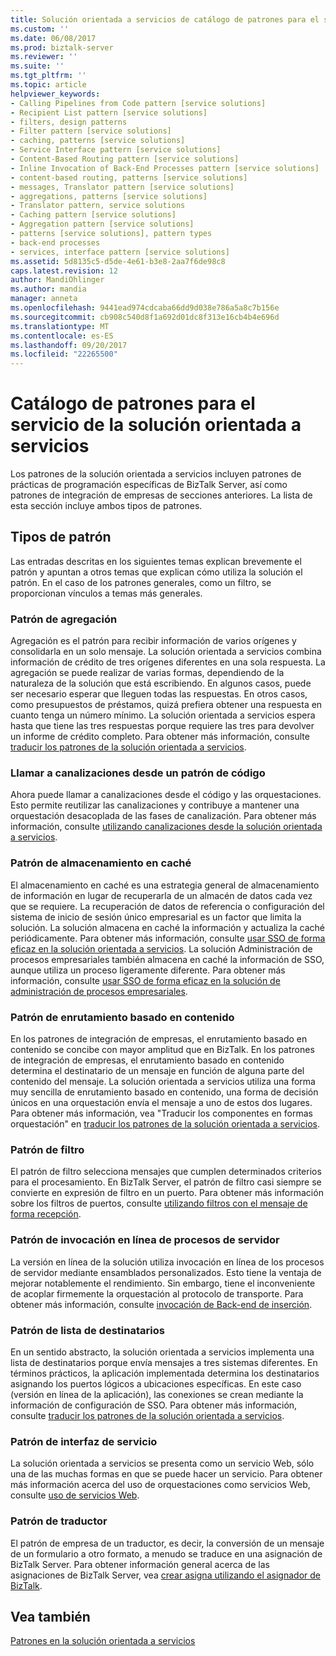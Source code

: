 ```yaml
---
title: Solución orientada a servicios de catálogo de patrones para el servicio | Documentos de Microsoft
ms.custom: ''
ms.date: 06/08/2017
ms.prod: biztalk-server
ms.reviewer: ''
ms.suite: ''
ms.tgt_pltfrm: ''
ms.topic: article
helpviewer_keywords:
- Calling Pipelines from Code pattern [service solutions]
- Recipient List pattern [service solutions]
- filters, design patterns
- Filter pattern [service solutions]
- caching, patterns [service solutions]
- Service Interface pattern [service solutions]
- Content-Based Routing pattern [service solutions]
- Inline Invocation of Back-End Processes pattern [service solutions]
- content-based routing, patterns [service solutions]
- messages, Translator pattern [service solutions]
- aggregations, patterns [service solutions]
- Translator pattern, service solutions
- Caching pattern [service solutions]
- Aggregation pattern [service solutions]
- patterns [service solutions], pattern types
- back-end processes
- services, interface pattern [service solutions]
ms.assetid: 5d8135c5-d5de-4e61-b3e8-2aa7f6de98c8
caps.latest.revision: 12
author: MandiOhlinger
ms.author: mandia
manager: anneta
ms.openlocfilehash: 9441ead974cdcaba66dd9d038e786a5a8c7b156e
ms.sourcegitcommit: cb908c540d8f1a692d01dc8f313e16cb4b4e696d
ms.translationtype: MT
ms.contentlocale: es-ES
ms.lasthandoff: 09/20/2017
ms.locfileid: "22265500"
---
```

# <a name="pattern-catalog-for-the-service-oriented-solution"></a>Catálogo de patrones para el servicio de la solución orientada a servicios
Los patrones de la solución orientada a servicios incluyen patrones de prácticas de programación específicas de BizTalk Server, así como patrones de integración de empresas de secciones anteriores. La lista de esta sección incluye ambos tipos de patrones.  
  
## <a name="pattern-types"></a>Tipos de patrón  
 Las entradas descritas en los siguientes temas explican brevemente el patrón y apuntan a otros temas que explican cómo utiliza la solución el patrón. En el caso de los patrones generales, como un filtro, se proporcionan vínculos a temas más generales.  
  
### <a name="aggregation-pattern"></a>Patrón de agregación  
 Agregación es el patrón para recibir información de varios orígenes y consolidarla en un solo mensaje. La solución orientada a servicios combina información de crédito de tres orígenes diferentes en una sola respuesta. La agregación se puede realizar de varias formas, dependiendo de la naturaleza de la solución que está escribiendo. En algunos casos, puede ser necesario esperar que lleguen todas las respuestas. En otros casos, como presupuestos de préstamos, quizá prefiera obtener una respuesta en cuanto tenga un número mínimo. La solución orientada a servicios espera hasta que tiene las tres respuestas porque requiere las tres para devolver un informe de crédito completo. Para obtener más información, consulte [traducir los patrones de la solución orientada a servicios](../core/translating-the-patterns-of-the-service-oriented-solution.md).  
  
### <a name="calling-pipelines-from-code-pattern"></a>Llamar a canalizaciones desde un patrón de código  
 Ahora puede llamar a canalizaciones desde el código y las orquestaciones. Esto permite reutilizar las canalizaciones y contribuye a mantener una orquestación desacoplada de las fases de canalización. Para obtener más información, consulte [utilizando canalizaciones desde la solución orientada a servicios](../core/using-pipelines-from-the-service-oriented-solution.md).  
  
### <a name="caching-pattern"></a>Patrón de almacenamiento en caché  
 El almacenamiento en caché es una estrategia general de almacenamiento de información en lugar de recuperarla de un almacén de datos cada vez que se requiere. La recuperación de datos de referencia o configuración del sistema de inicio de sesión único empresarial es un factor que limita la solución. La solución almacena en caché la información y actualiza la caché periódicamente. Para obtener más información, consulte [usar SSO de forma eficaz en la solución orientada a servicios](../core/using-sso-efficiently-in-the-service-oriented-solution.md). La solución Administración de procesos empresariales también almacena en caché la información de SSO, aunque utiliza un proceso ligeramente diferente. Para obtener más información, consulte [usar SSO de forma eficaz en la solución de administración de procesos empresariales](../core/using-sso-efficiently-in-the-business-process-management-solution.md).  
  
### <a name="content-based-routing-pattern"></a>Patrón de enrutamiento basado en contenido  
 En los patrones de integración de empresas, el enrutamiento basado en contenido se concibe con mayor amplitud que en BizTalk. En los patrones de integración de empresas, el enrutamiento basado en contenido determina el destinatario de un mensaje en función de alguna parte del contenido del mensaje. La solución orientada a servicios utiliza una forma muy sencilla de enrutamiento basado en contenido, una forma de decisión únicos en una orquestación envía el mensaje a uno de estos dos lugares. Para obtener más información, vea "Traducir los componentes en formas orquestación" en [traducir los patrones de la solución orientada a servicios](../core/translating-the-patterns-of-the-service-oriented-solution.md).  
  
### <a name="filter-pattern"></a>Patrón de filtro  
 El patrón de filtro selecciona mensajes que cumplen determinados criterios para el procesamiento. En BizTalk Server, el patrón de filtro casi siempre se convierte en expresión de filtro en un puerto. Para obtener más información sobre los filtros de puertos, consulte [utilizando filtros con el mensaje de forma recepción](../core/using-filters-with-the-receive-message-shape.md).  
  
### <a name="inline-invocation-of-back-end-processes-pattern"></a>Patrón de invocación en línea de procesos de servidor  
 La versión en línea de la solución utiliza invocación en línea de los procesos de servidor mediante ensamblados personalizados. Esto tiene la ventaja de mejorar notablemente el rendimiento. Sin embargo, tiene el inconveniente de acoplar firmemente la orquestación al protocolo de transporte. Para obtener más información, consulte [invocación de Back-end de inserción](../core/inlining-back-end-invocation.md).  
  
### <a name="recipient-list-pattern"></a>Patrón de lista de destinatarios  
 En un sentido abstracto, la solución orientada a servicios implementa una lista de destinatarios porque envía mensajes a tres sistemas diferentes. En términos prácticos, la aplicación implementada determina los destinatarios asignando los puertos lógicos a ubicaciones específicas. En este caso (versión en línea de la aplicación), las conexiones se crean mediante la información de configuración de SSO. Para obtener más información, consulte [traducir los patrones de la solución orientada a servicios](../core/translating-the-patterns-of-the-service-oriented-solution.md).  
  
### <a name="service-interface-pattern"></a>Patrón de interfaz de servicio  
 La solución orientada a servicios se presenta como un servicio Web, sólo una de las muchas formas en que se puede hacer un servicio. Para obtener más información acerca del uso de orquestaciones como servicios Web, consulte [uso de servicios Web](../core/using-web-services.md).  
  
### <a name="translator-pattern"></a>Patrón de traductor  
 El patrón de empresa de un traductor, es decir, la conversión de un mensaje de un formulario a otro formato, a menudo se traduce en una asignación de BizTalk Server. Para obtener información general acerca de las asignaciones de BizTalk Server, vea [crear asigna utilizando el asignador de BizTalk](../core/creating-maps-using-biztalk-mapper.md).  
  
## <a name="see-also"></a>Vea también  
 [Patrones en la solución orientada a servicios](../core/patterns-in-the-service-oriented-solution.md)